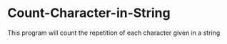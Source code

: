 # Count-Character-in-String
This program will count the repetition of each character given in a string  

